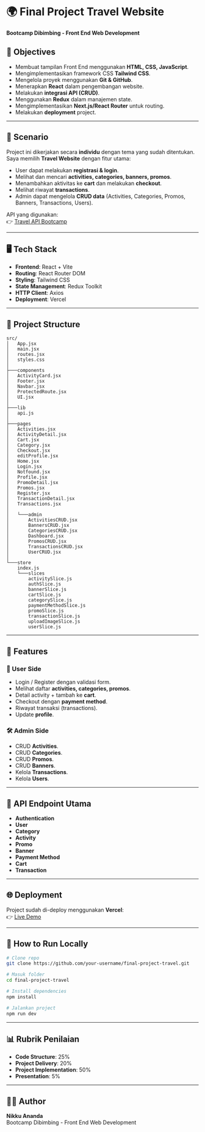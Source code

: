 # 🌍 Final Project Travel Website

**Bootcamp Dibimbing - Front End Web Development**

## 🎯 Objectives

- Membuat tampilan Front End menggunakan **HTML, CSS, JavaScript**.
- Mengimplementasikan framework CSS **Tailwind CSS**.
- Mengelola proyek menggunakan **Git & GitHub**.
- Menerapkan **React** dalam pengembangan website.
- Melakukan **integrasi API (CRUD)**.
- Menggunakan **Redux** dalam manajemen state.
- Mengimplementasikan **Next.js/React Router** untuk routing.
- Melakukan **deployment** project.

---

## 📌 Scenario

Project ini dikerjakan secara **individu** dengan tema yang sudah ditentukan. Saya memilih **Travel Website** dengan fitur utama:

- User dapat melakukan **registrasi & login**.
- Melihat dan mencari **activities, categories, banners, promos**.
- Menambahkan aktivitas ke **cart** dan melakukan **checkout**.
- Melihat riwayat **transactions**.
- Admin dapat mengelola **CRUD data** (Activities, Categories, Promos, Banners, Transactions, Users).

API yang digunakan:  
👉 [Travel API Bootcamp](https://travel-journal-api-bootcamp.do.dibimbing.id)

---

## 🖥️ Tech Stack

- **Frontend**: React + Vite
- **Routing**: React Router DOM
- **Styling**: Tailwind CSS
- **State Management**: Redux Toolkit
- **HTTP Client**: Axios
- **Deployment**: Vercel

---

## 📂 Project Structure

```
src/
│   App.jsx
│   main.jsx
│   routes.jsx
│   styles.css
│
├───components
│   ActivityCard.jsx
│   Footer.jsx
│   Navbar.jsx
│   ProtectedRoute.jsx
│   UI.jsx
│
├───lib
│   api.js
│
├───pages
│   Activities.jsx
│   ActivityDetail.jsx
│   Cart.jsx
│   Category.jsx
│   Checkout.jsx
│   editProfile.jsx
│   Home.jsx
│   Login.jsx
│   Notfound.jsx
│   Profile.jsx
│   PromoDetail.jsx
│   Promos.jsx
│   Register.jsx
│   TransactionDetail.jsx
│   Transactions.jsx
│
│   └───admin
│       ActivitiesCRUD.jsx
│       BannersCRUD.jsx
│       CategoriesCRUD.jsx
│       Dashboard.jsx
│       PromosCRUD.jsx
│       TransactionsCRUD.jsx
│       UserCRUD.jsx
│
└───store
    index.js
    └───slices
        activitySlice.js
        authSlice.js
        bannerSlice.js
        cartSlice.js
        categorySlice.js
        paymentMethodSlice.js
        promoSlice.js
        transactionSlice.js
        uploadImageSlice.js
        userSlice.js
```

---

## 🚀 Features

### 👤 User Side

- Login / Register dengan validasi form.
- Melihat daftar **activities, categories, promos**.
- Detail activity + tambah ke **cart**.
- Checkout dengan **payment method**.
- Riwayat transaksi (transactions).
- Update **profile**.

### 🛠️ Admin Side

- CRUD **Activities**.
- CRUD **Categories**.
- CRUD **Promos**.
- CRUD **Banners**.
- Kelola **Transactions**.
- Kelola **Users**.

---

## 🔗 API Endpoint Utama

- **Authentication**
- **User**
- **Category**
- **Activity**
- **Promo**
- **Banner**
- **Payment Method**
- **Cart**
- **Transaction**

---

## 🌐 Deployment

Project sudah di-deploy menggunakan **Vercel**:  
👉 [Live Demo](https://your-vercel-link.vercel.app)

---

## 📝 How to Run Locally

```bash
# Clone repo
git clone https://github.com/your-username/final-project-travel.git

# Masuk folder
cd final-project-travel

# Install dependencies
npm install

# Jalankan project
npm run dev
```

---

## 📊 Rubrik Penilaian

- **Code Structure**: 25%
- **Project Delivery**: 20%
- **Project Implementation**: 50%
- **Presentation**: 5%

---

## 👨‍💻 Author

**Nikku Ananda**  
Bootcamp Dibimbing - Front End Web Development
